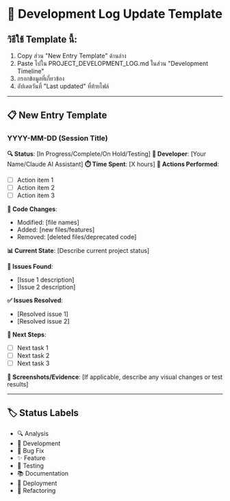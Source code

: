 # 📝 Development Log Update Template

## วิธีใช้ Template นี้:
1. Copy ส่วน "New Entry Template" ด้านล่าง
2. Paste ไปใน PROJECT_DEVELOPMENT_LOG.md ในส่วน "Development Timeline"
3. กรอกข้อมูลที่เกี่ยวข้อง
4. อัปเดตวันที่ "Last updated" ที่ท้ายไฟล์

---

## 📋 New Entry Template

### YYYY-MM-DD (Session Title)
**🔍 Status**: [In Progress/Complete/On Hold/Testing]
**👤 Developer**: [Your Name/Claude AI Assistant]
**⏱️ Time Spent**: [X hours]
**📝 Actions Performed**:
- [ ] Action item 1
- [ ] Action item 2
- [ ] Action item 3

**🔧 Code Changes**:
- Modified: [file names]
- Added: [new files/features]
- Removed: [deleted files/deprecated code]

**📊 Current State**:
[Describe current project status]

**🐛 Issues Found**:
- [Issue 1 description]
- [Issue 2 description]

**✅ Issues Resolved**:
- [Resolved issue 1]
- [Resolved issue 2]

**🎯 Next Steps**:
- [ ] Next task 1
- [ ] Next task 2
- [ ] Next task 3

**📸 Screenshots/Evidence**:
[If applicable, describe any visual changes or test results]

---

## 🏷️ Status Labels
- 🔍 Analysis
- 🔧 Development
- 🐛 Bug Fix
- ✨ Feature
- 🧪 Testing
- 📚 Documentation
- 🚀 Deployment
- 🔄 Refactoring